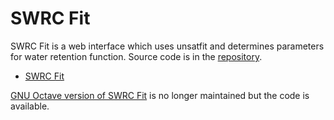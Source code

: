 # SWRC Fit

SWRC Fit is a web interface which uses unsatfit and determines parameters for water retention function. Source code is in the [repository](https://github.com/sekika/unsatfit/tree/main/swrcfit).

- [SWRC Fit](https://seki.webmasters.gr.jp/swrc/)

[GNU Octave version of SWRC Fit](https://github.com/sekika/swrcfit/blob/master/doc/en/README.md) is no longer maintained but the code is available.

